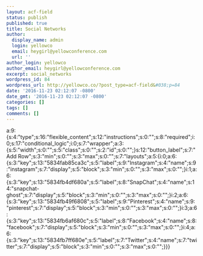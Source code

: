 ```yaml
---
layout: acf-field
status: publish
published: true
title: Social Networks
author:
  display_name: admin
  login: yellowco
  email: heygirl@yellowconference.com
  url: ''
author_login: yellowco
author_email: heygirl@yellowconference.com
excerpt: social_networks
wordpress_id: 84
wordpress_url: http://yellowco.co/?post_type=acf-field&#038;p=84
date: '2016-11-23 02:12:07 -0800'
date_gmt: '2016-11-23 02:12:07 -0800'
categories: []
tags: []
comments: []
---
```

<p>a:9:{s:4:"type";s:16:"flexible_content";s:12:"instructions";s:0:"";s:8:"required";i:0;s:17:"conditional_logic";i:0;s:7:"wrapper";a:3:{s:5:"width";s:0:"";s:5:"class";s:0:"";s:2:"id";s:0:"";}s:12:"button_label";s:7:"Add Row";s:3:"min";s:0:"";s:3:"max";s:0:"";s:7:"layouts";a:5:{i:0;a:6:{s:3:"key";s:13:"5834fab85ca3c";s:5:"label";s:9:"Instagram";s:4:"name";s:9:"instagram";s:7:"display";s:5:"block";s:3:"min";s:0:"";s:3:"max";s:0:"";}i:1;a:6:{s:3:"key";s:13:"5834fb4df680a";s:5:"label";s:8:"SnapChat";s:4:"name";s:14:"snapchat-ghost";s:7:"display";s:5:"block";s:3:"min";s:0:"";s:3:"max";s:0:"";}i:2;a:6:{s:3:"key";s:13:"5834fb49f6808";s:5:"label";s:9:"Pinterest";s:4:"name";s:9:"pinterest";s:7:"display";s:5:"block";s:3:"min";s:0:"";s:3:"max";s:0:"";}i:3;a:6:{s:3:"key";s:13:"5834fb6af680c";s:5:"label";s:8:"Facebook";s:4:"name";s:8:"facebook";s:7:"display";s:5:"block";s:3:"min";s:0:"";s:3:"max";s:0:"";}i:4;a:6:{s:3:"key";s:13:"5834fb7ff680e";s:5:"label";s:7:"Twitter";s:4:"name";s:7:"twitter";s:7:"display";s:5:"block";s:3:"min";s:0:"";s:3:"max";s:0:"";}}}</p>
